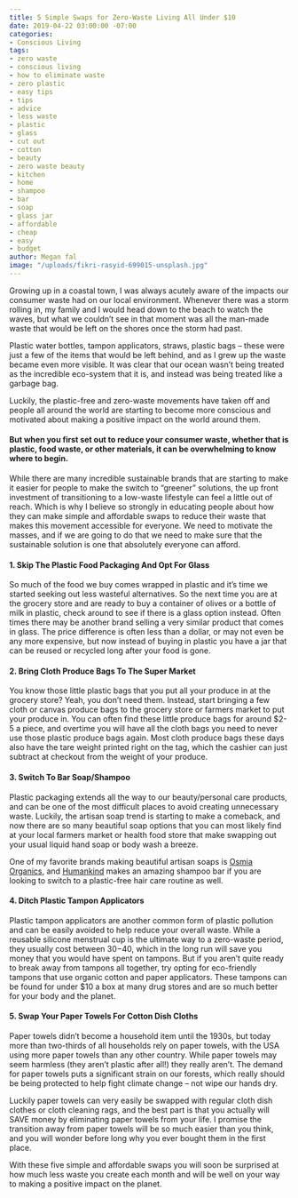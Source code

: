 ```yaml
---
title: 5 Simple Swaps for Zero-Waste Living All Under $10
date: 2019-04-22 03:00:00 -07:00
categories:
- Conscious Living
tags:
- zero waste
- conscious living
- how to eliminate waste
- zero plastic
- easy tips
- tips
- advice
- less waste
- plastic
- glass
- cut out
- cotton
- beauty
- zero waste beauty
- kitchen
- home
- shampoo
- bar
- soap
- glass jar
- affordable
- cheap
- easy
- budget
author: Megan fal
image: "/uploads/fikri-rasyid-699015-unsplash.jpg"
---
```


Growing up in a coastal town, I was always acutely aware of the impacts our consumer waste had on our local environment. Whenever there was a storm rolling in, my family and I would head down to the beach to watch the waves, but what we couldn’t see in that moment was all the man-made waste that would be left on the shores once the storm had past. 

Plastic water bottles, tampon applicators, straws, plastic bags – these were just a few of the items that would be left behind, and as I grew up the waste became even more visible. It was clear that our ocean wasn’t being treated as the incredible eco-system that it is, and instead was being treated like a garbage bag.

Luckily, the plastic-free and zero-waste movements have taken off and people all around the world are starting to become more conscious and motivated about making a positive impact on the world around them. 

#### But when you first set out to reduce your consumer waste, whether that is plastic, food waste, or other materials, it can be overwhelming to know where to begin. 

While there are many incredible sustainable brands that are starting to make it easier for people to make the switch to “greener” solutions, the up front investment of transitioning to a low-waste lifestyle can feel a little out of reach. Which is why I believe so strongly in educating people about how they can make simple and affordable swaps to reduce their waste that makes this movement accessible for everyone. We need to motivate the masses, and if we are going to do that we need to make sure that the sustainable solution is one that absolutely everyone can afford. 

#### 1. Skip The Plastic Food Packaging And Opt For Glass

So much of the food we buy comes wrapped in plastic and it’s time we started seeking out less wasteful alternatives. So the next time you are at the grocery store and are ready to buy a container of olives or a bottle of milk in plastic, check around to see if there is a glass option instead. Often times there may be another brand selling a very similar product that comes in glass. The price difference is often less than a dollar, or may not even be any more expensive, but now instead of buying in plastic you have a jar that can be reused or recycled long after your food is gone.

#### 2. Bring Cloth Produce Bags To The Super Market

You know those little plastic bags that you put all your produce in at the grocery store? Yeah, you don’t need them. Instead, start bringing a few cloth or canvas produce bags to the grocery store or farmers market to put your produce in. You can often find these little produce bags for around $2-5 a piece, and overtime you will have all the cloth bags you need to never use those plastic produce bags again. Most cloth produce bags these days also have the tare weight printed right on the tag, which the cashier can just subtract at checkout from the weight of your produce.

#### 3. Switch To Bar Soap/Shampoo

Plastic packaging extends all the way to our beauty/personal care products, and can be one of the most difficult places to avoid creating unnecessary waste. Luckily, the artisan soap trend is starting to make a comeback, and now there are so many beautiful soap options that you can most likely find at your local farmers market or health food store that make swapping out your usual liquid hand soap or body wash a breeze.

One of my favorite brands making beautiful artisan soaps is [Osmia Organics](https://osmiaorganics.com/), and [Humankind](https://byhumankind.com/products/shampoo) makes an amazing shampoo bar if you are looking to switch to a plastic-free hair care routine as well.

#### 4. Ditch Plastic Tampon Applicators

Plastic tampon applicators are another common form of plastic pollution and can be easily avoided to help reduce your overall waste. While a reusable silicone menstrual cup is the ultimate way to a zero-waste period, they usually cost between $30-$40, which in the long run will save you money that you would have spent on tampons. But if you aren’t quite ready to break away from tampons all together, try opting for eco-friendly tampons that use organic cotton and paper applicators. These tampons can be found for under $10 a box at many drug stores and are so much better for your body and the planet.

#### 5. Swap Your Paper Towels For Cotton Dish Cloths 

Paper towels didn’t become a household item until the 1930s, but today more than two-thirds of all households rely on paper towels, with the USA using more paper towels than any other country. While paper towels may seem harmless (they aren’t plastic after all!) they really aren’t. The demand for paper towels puts a significant strain on our forests, which really should be being protected to help fight climate change – not wipe our hands dry. 

Luckily paper towels can very easily be swapped with regular cloth dish clothes or cloth cleaning rags, and the best part is that you actually will SAVE money by eliminating paper towels from your life. I promise the transition away from paper towels will be so much easier than you think, and you will wonder before long why you ever bought them in the first place.

With these five simple and affordable swaps you will soon be surprised at how much less waste you create each month and will be well on your way to making a positive impact on the planet.